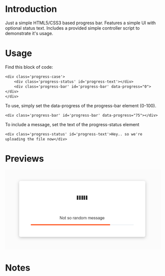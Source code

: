 # Introduction
Just a simple HTML5/CSS3 based progress bar. Features a simple UI with optional status text. Includes a provided simple controller script to demonstrate it's usage. 

# Usage
Find this block of code:
```
<div class='progress-case'>
	<div class='progress-status' id='progress-text'></div>
	<div class='progress-bar' id='progress-bar' data-progress="0"></div>
</div>
```

To use, simply set the data-progress of the progress-bar element (0-100).
```
<div class='progress-bar' id='progress-bar' data-progress="75"></div>
```

To include a message, set the text of the progress-status element
```
<div class='progress-status' id='progress-text'>Hey.. so we're uploading the file now</div>
```

# Previews
![preview image](https://github.com/amattu2/html-progress-bar/blob/master/previews/preview.png)

# Notes
